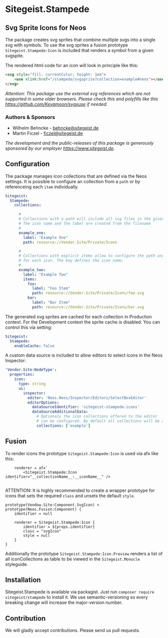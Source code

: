 # Sitegeist.Stampede 
## Svg Sprite Icons for Neos

The package creates svg sprites that combine multiple svgs into a single svg with symbols. To use the svg sprites 
a fusion prototype `Sitegeist.Stampede:Icon` is included that renders a symbol from a given svgspite.

The rendered html code for an icon will look in principle like this:
```html
<svg style="fill: currentColor; height: 1em">
    <use xlink:href="/stampede/svgsprite?collection=example#neos"></use>
</svg>
```

*Attention: This package use the external svg references which are not supported in some older browsers. Please 
check this and polyfills like this https://github.com/Keyamoon/svgxuse if needed.*

### Authors & Sponsors

* Wilhelm Behncke - behncke@sitegeist.de
* Martin Ficzel - ficzel@sitegeist.de

*The development and the public-releases of this package is generously sponsored by our employer https://www.sitegeist.de.*

## Configuration

The package manages icon collections that are defined via the Neos settings. It is possible to configure an 
collection from a `path` or by referenceing each `item` individually.

```yaml
Sitegeist:
  Stampede:
    collections:

      #
      # Collections with a path will include all svg files in the given path
      # The icon name and the label are created from the filename
      #
      example_one: 
        label: "Example One"
        path: resource://Vendor.Site/Private/Icons

      #
      # Collections with explicit items allow to configure the path and label
      # for each icon. The key defines the icon name.
      #
      example_two:
        label: "Example Two"
        items:
          foo:
            label: "Foo Item"
            path: resource://Vendor.Site/Private/Icons/foo.svg
          bar:
            label: "Bar Item"
            path: resource://Vendor.Site/Private/Icons/bar.svg
```

The generated svg sprites are cached for each collection in Production context. For the Development context
the sprite cache is disabled. You can control this via setting:

```yaml
Sitegeist:
  Stampede:
    enableCache: false
```  

A custom data source is included to allow editors to select icons in the Neos Inspector: 
```yaml
'Vendor.Site:NodeType': 
  properties:
    icon:
      type: string
      ui:
        inspector:
          editor: 'Neos.Neos/Inspector/Editors/SelectBoxEditor'
          editorOptions:
            dataSourceIdentifier: 'sitegeist-stampede-icons'
            dataSourceAdditionalData:
              # Optionaly the icon collections offered to the editor
              # can be configured. By default all collections will be available   
              collections: ['example']
```

## Fusion

To render icons the prototype `Sitegeist.Stampede:Icon` is used via afx like this: 

```
    renderer = afx`
        <Sitegeist.Stampede:Icon identifier="__collectionName__:__iconName__" />
    `
```

ATTENTION: It is highly recommended to create a wrapper prototype for icons that sets the required `class` and unsets the default `style`.

```
prototype(Vendow.Site:Component.SvgIcon) < prototype(Neos.Fusion:Component) {
    identifier = null

    renderer = Sitegeist.Stampede:Icon {
        identifier = ${props.identifier}
        class = "svgIcon"
        style = null
    }
}
```

Additionally the prototype `Sitegeist.Stampede:Icon.Preview` renders a list of all iconCollections 
as table to be viewed in the `Sitegeist.Monocle` styleguide.


## Installation

Sitegeist.Stampede is available via packagist. Just run `composer require sitegeist/stampede` to install it. We use semantic-versioning so every breaking change will increase the major-version number.

## Contribution

We will gladly accept contributions. Please send us pull requests.
